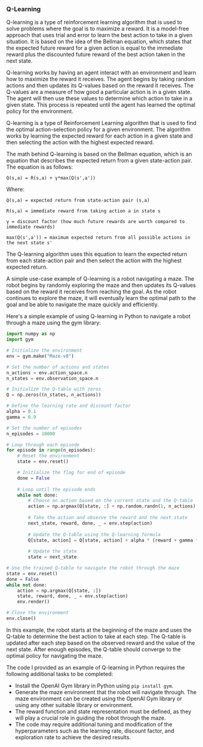 ### Q-Learning

Q-learning is a type of reinforcement learning algorithm that is used to solve problems where the goal is to maximize a reward. It is a model-free approach that uses trial and error to learn the best action to take in a given situation. It is based on the idea of the Bellman equation, which states that the expected future reward for a given action is equal to the immediate reward plus the discounted future reward of the best action taken in the next state.

Q-learning works by having an agent interact with an environment and learn how to maximize the reward it receives. The agent begins by taking random actions and then updates its Q-values based on the reward it receives. The Q-values are a measure of how good a particular action is in a given state. The agent will then use these values to determine which action to take in a given state. This process is repeated until the agent has learned the optimal policy for the environment.

Q-learning is a type of Reinforcement Learning algorithm that is used to find the optimal action-selection policy for a given environment. The algorithm works by learning the expected reward for each action in a given state and then selecting the action with the highest expected reward. 

The math behind Q-learning is based on the Bellman equation, which is an equation that describes the expected return from a given state-action pair. The equation is as follows: 
```
Q(s,a) = R(s,a) + γ*max(Q(s',a')) 
```
Where: 
```
Q(s,a) = expected return from state-action pair (s,a)

R(s,a) = immediate reward from taking action a in state s

γ = discount factor (how much future rewards are worth compared to immediate rewards)

max(Q(s',a')) = maximum expected return from all possible actions in the next state s'
```

The Q-learning algorithm uses this equation to learn the expected return from each state-action pair and then select the action with the highest expected return.

A simple use-case example of Q-learning is a robot navigating a maze. The robot begins by randomly exploring the maze and then updates its Q-values based on the reward it receives from reaching the goal. As the robot continues to explore the maze, it will eventually learn the optimal path to the goal and be able to navigate the maze quickly and efficiently.

Here's a simple example of using Q-learning in Python to navigate a robot through a maze using the gym library:
```python
import numpy as np
import gym

# Initialize the environment
env = gym.make("Maze-v0")

# Set the number of actions and states
n_actions = env.action_space.n
n_states = env.observation_space.n

# Initialize the Q-table with zeros
Q = np.zeros((n_states, n_actions))

# Define the learning rate and discount factor
alpha = 0.1
gamma = 0.9

# Set the number of episodes
n_episodes = 10000

# Loop through each episode
for episode in range(n_episodes):
    # Reset the environment
    state = env.reset()

    # Initialize the flag for end of episode
    done = False
    
    # Loop until the episode ends
    while not done:
        # Choose an action based on the current state and the Q-table
        action = np.argmax(Q[state, :] + np.random.randn(1, n_actions) * (1.0 / (episode + 1)))
        
        # Take the action and observe the reward and the next state
        next_state, reward, done, _ = env.step(action)
        
        # Update the Q-table using the Q-learning formula
        Q[state, action] = Q[state, action] + alpha * (reward + gamma * np.max(Q[next_state, :]) - Q[state, action])
        
        # Update the state
        state = next_state

# Use the trained Q-table to navigate the robot through the maze
state = env.reset()
done = False
while not done:
    action = np.argmax(Q[state, :])
    state, reward, done, _ = env.step(action)
    env.render()

# Close the environment
env.close()
```

In this example, the robot starts at the beginning of the maze and uses the Q-table to determine the best action to take at each step. The Q-table is updated after each step based on the observed reward and the value of the next state. After enough episodes, the Q-table should converge to the optimal policy for navigating the maze.

The code I provided as an example of Q-learning in Python requires the following additional tasks to be completed:
- Install the OpenAI Gym library in Python using `pip install gym`.
- Generate the maze environment that the robot will navigate through. The maze environment can be created using the OpenAI Gym library or using any other suitable library or environment.
- The reward function and state representation must be defined, as they will play a crucial role in guiding the robot through the maze.
- The code may require additional tuning and modification of the hyperparameters such as the learning rate, discount factor, and exploration rate to achieve the desired results.